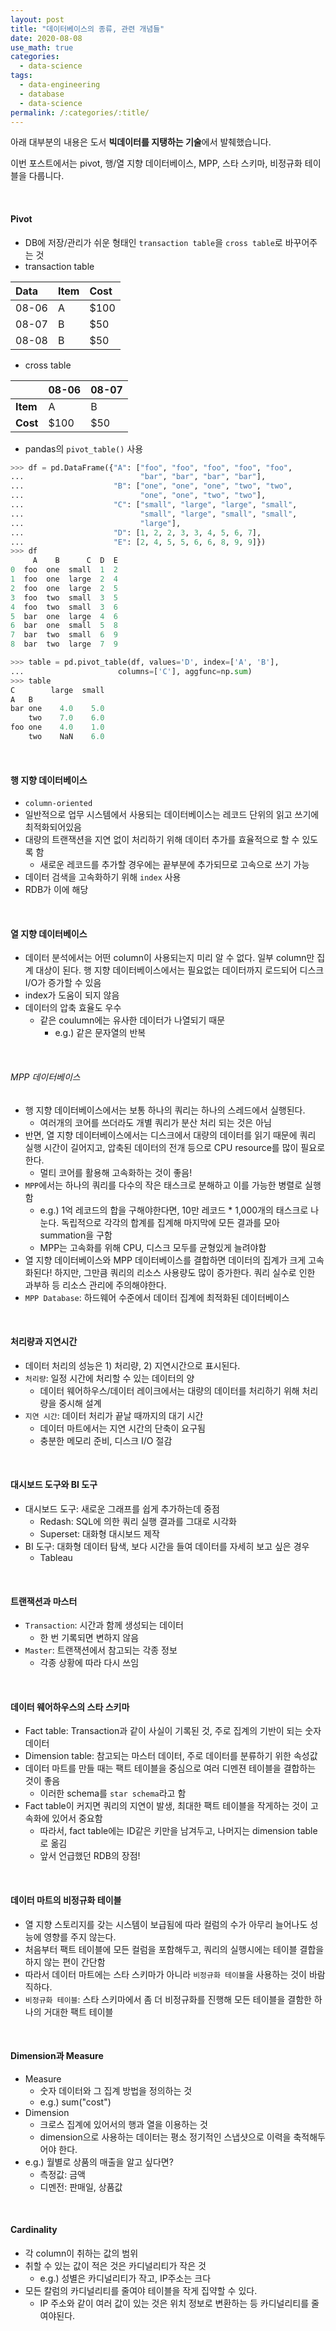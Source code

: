 ```yaml
---
layout: post
title: "데이터베이스의 종류, 관련 개념들"
date: 2020-08-08
use_math: true
categories:
  - data-science
tags:
  - data-engineering
  - database
  - data-science
permalink: /:categories/:title/
---
```


아래 대부분의 내용은 도서 **빅데이터를 지탱하는 기술**에서 발췌했습니다.

<!-- {% include adsense.html %} -->

이번 포스트에서는 pivot, 행/열 지향 데이터베이스, MPP, 스타 스키마, 비정규화 테이블을 다룹니다.

<br/>

#### Pivot
- DB에 저장/관리가 쉬운 형태인 `transaction table`을 `cross table`로 바꾸어주는 것
- transaction table

| Data     | Item     | Cost    |
| :------------- | :------------- | :------------- |
| 08-06       | A       | $100       |
| 08-07       | B       | $50       |
| 08-08       | B       | $50       |

- cross table

|      | 08-06     | 08-07    |
| :------------- | :------------- | :------------- |
| **Item**      | A       | B        |
| **Cost**      | $100    | $50      |

- pandas의 `pivot_table()` 사용

```python
>>> df = pd.DataFrame({"A": ["foo", "foo", "foo", "foo", "foo",
...                          "bar", "bar", "bar", "bar"],
...                    "B": ["one", "one", "one", "two", "two",
...                          "one", "one", "two", "two"],
...                    "C": ["small", "large", "large", "small",
...                          "small", "large", "small", "small",
...                          "large"],
...                    "D": [1, 2, 2, 3, 3, 4, 5, 6, 7],
...                    "E": [2, 4, 5, 5, 6, 6, 8, 9, 9]})
>>> df
     A    B      C  D  E
0  foo  one  small  1  2
1  foo  one  large  2  4
2  foo  one  large  2  5
3  foo  two  small  3  5
4  foo  two  small  3  6
5  bar  one  large  4  6
6  bar  one  small  5  8
7  bar  two  small  6  9
8  bar  two  large  7  9

>>> table = pd.pivot_table(df, values='D', index=['A', 'B'],
...                     columns=['C'], aggfunc=np.sum)
>>> table
C        large  small
A   B
bar one    4.0    5.0
    two    7.0    6.0
foo one    4.0    1.0
    two    NaN    6.0
```

<br/>

#### 행 지향 데이터베이스
- `column-oriented`
- 일반적으로 업무 시스템에서 사용되는 데이터베이스는 레코드 단위의 읽고 쓰기에 최적화되어있음
- 대량의 트랜잭션을 지연 없이 처리하기 위해 데이터 추가를 효율적으로 할 수 있도록 함
  - 새로운 레코드를 추가할 경우에는 끝부분에 추가되므로 고속으로 쓰기 가능
- 데이터 검색을 고속화하기 위해 `index` 사용
- RDB가 이에 해당

<br/>

#### 열 지향 데이터베이스
- 데이터 분석에서는 어떤 column이 사용되는지 미리 알 수 없다. 일부 column만 집계 대상이 된다. 행 지향 데이터베이스에서는 필요없는 데이터까지 로드되어 디스크 I/O가 증가할 수 있음
- index가 도움이 되지 않음
- 데이터의 압축 효율도 우수
  - 같은 coulumn에는 유사한 데이터가 나열되기 때문
    - e.g.) 같은 문자열의 반복

<br/>

###### MPP 데이터베이스
- 행 지향 데이터베이스에서는 보통 하나의 쿼리는 하나의 스레드에서 실행된다.
  - 여러개의 코어를 쓰더라도 개별 쿼리가 분산 처리 되는 것은 아님
- 반면, 열 지향 데이터베이스에서는 디스크에서 대량의 데이터를 읽기 때문에 쿼리 실행 시간이 길어지고, 압축된 데이터의 전개 등으로 CPU resource를 많이 필요로 한다.
  - 멀티 코어를 활용해 고속화하는 것이 좋음!
- `MPP`에서는 하나의 쿼리를 다수의 작은 태스크로 분해하고 이를 가능한 병렬로 실행함
  - e.g.) 1억 레코드의 합을 구해야한다면, 10만 레코드 * 1,000개의 태스크로 나눈다. 독립적으로 각각의 합계를 집계해 마지막에 모든 결과를 모아 summation을 구함
  - MPP는 고속화를 위해 CPU, 디스크 모두를 균형있게 늘려야함
- 열 지향 데이터베이스와 MPP 데이터베이스를 결합하면 데이터의 집계가 크게 고속화된다! 하지만, 그만큼 쿼리의 리소스 사용량도 많이 증가한다. 쿼리 실수로 인한 과부하 등 리소스 관리에 주의해야한다.
- `MPP Database`: 하드웨어 수준에서 데이터 집계에 최적화된 데이터베이스

<br/>

#### 처리량과 지연시간
- 데이터 처리의 성능은 1) 처리량, 2) 지연시간으로 표시된다.
- `처리량`: 일정 시간에 처리할 수 있는 데이터의 양
  - 데이터 웨어하우스/데이터 레이크에서는 대량의 데이터를 처리하기 위해 처리량을 중시해 설계
- `지연 시간`: 데이터 처리가 끝날 때까지의 대기 시간
  - 데이터 마트에서는 지연 시간의 단축이 요구됨
  - 충분한 메모리 준비, 디스크 I/O 절감

<br/>

#### 대시보드 도구와 BI 도구
- 대시보드 도구: 새로운 그래프를 쉽게 추가하는데 중점
  - Redash: SQL에 의한 쿼리 실행 결과를 그대로 시각화
  - Superset: 대화형 대시보드 제작
- BI 도구: 대화형 데이터 탐색, 보다 시간을 들여 데이터를 자세히 보고 싶은 경우
  -  Tableau

<br/>

#### 트랜잭션과 마스터
- `Transaction`: 시간과 함께 생성되는 데이터
  - 한 번 기록되면 변하지 않음
- `Master`: 트랜잭션에서 참고되는 각종 정보
  - 각종 상황에 따라 다시 쓰임

<br/>

#### 데이터 웨어하우스의 스타 스키마
- Fact table: Transaction과 같이 사실이 기록된 것, 주로 집계의 기반이 되는 숫자 데이터
- Dimension table: 참고되는 마스터 데이터, 주로 데이터를 분류하기 위한 속성값
- 데이터 마트를 만들 때는 팩트 테이블을 중심으로 여러 디멘젼 테이블을 결합하는 것이 좋음
  - 이러한 schema를 `star schema`라고 함
- Fact table이 커지면 쿼리의 지연이 발생, 최대한 팩트 테이블을 작게하는 것이 고속화에 있어서 중요함
  - 따라서, fact table에는 ID같은 키만을 남겨두고, 나머지는 dimension table로 옮김
  - 앞서 언급했던 RDB의 장점!

<br/>

#### 데이터 마트의 비정규화 테이블
- 열 지향 스토리지를 갖는 시스템이 보급됨에 따라 컬럼의 수가 아무리 늘어나도 성능에 영향를 주지 않는다.
- 처음부터 팩트 테이블에 모든 컬럼을 포함해두고, 쿼리의 실행시에는 테이블 결합을 하지 않는 편이 간단함
- 따라서 데이터 마트에는 스타 스키마가 아니라 `비정규화 테이블`을 사용하는 것이 바람직하다.
- `비정규화 테이블`: 스타 스키마에서 좀 더 비정규화를 진행해 모든 테이블을 결함한 하나의 거대한 팩트 테이블

<br/>

#### Dimension과 Measure
- Measure
  - 숫자 데이터와 그 집계 방법을 정의하는 것
  - e.g.) sum("cost")
- Dimension
  - 크로스 집계에 있어서의 행과 열을 이용하는 것
  - dimension으로 사용하는 데이터는 평소 정기적인 스냅샷으로 이력을 축적해두어야 한다.
- e.g.) 월별로 상품의 매출을 알고 싶다면?
  - 측정값: 금액
  - 디멘전: 판매일, 상품값

<br/>

#### Cardinality
- 각 column이 취하는 값의 범위
- 취할 수 있는 값이 적은 것은 카디널리티가 작은 것
  - e.g.) 성별은 카디널리티가 작고, IP주소는 크다
- 모든 칼럼의 카디널리티를 줄여야 테이블을 작게 집약할 수 있다.
  - IP 주소와 같이 여러 값이 있는 것은 위치 정보로 변환하는 등 카디널리티를 줄여야된다.
